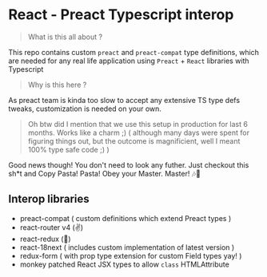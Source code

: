 # React - Preact Typescript interop

> What is this all about ?

This repo contains custom `preact` and `preact-compat` type definitions,
which are needed for any real life application using `Preact` + `React` libraries with Typescript

> Why is this here ?

As preact team is kinda too slow to accept any extensive TS type defs tweaks, customization is needed on your own.

> Oh btw did I mention that we use this setup in production for last 6 months. Works like a charm ;) ( although many days were spent for figuring things out, but the outcome is magnificient, well I meant 100% type safe code ;) )

Good news though! You don't need to look any futher. Just checkout this sh*t and Copy Pasta! Pasta! Obey your Master. Master! 🎶🖖

## Interop libraries

- preact-compat ( custom definitions which extend Preact types )
- react-router v4 (✌️)
- react-redux (🤘)
- react-18next ( includes custom implementation of latest version )
- redux-form ( with prop type extension for custom Field types yay! )
- monkey patched React JSX types to allow `class` HTMLAttribute



